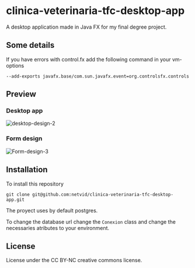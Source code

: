 # clinica-veterinaria-tfc-desktop-app
A desktop application made in Java FX for my final degree project.

## Some details

If you have errors with control.fx add the following command in your vm-options

```
--add-exports javafx.base/com.sun.javafx.event=org.controlsfx.controls
```

## Preview 

### Desktop app

![desktop-design-2](https://github.com/netvid/clinica-veterinaria-tfc-desktop-app/assets/73761477/b2c3b441-c2d5-494c-adae-b61913351037)

### Form design

![Form-design-3](https://github.com/netvid/clinica-veterinaria-tfc-desktop-app/assets/73761477/351106e0-575e-476b-88f9-2f953db83bf8)


## Installation

To install this repository

```
git clone git@github.com:netvid/clinica-veterinaria-tfc-desktop-app.git
```

The proyect uses by default postgres.

To change the database url change the `Conexion` class and change the necessaries atributes to your environment.

## License

License under the CC BY-NC creative commons license.

